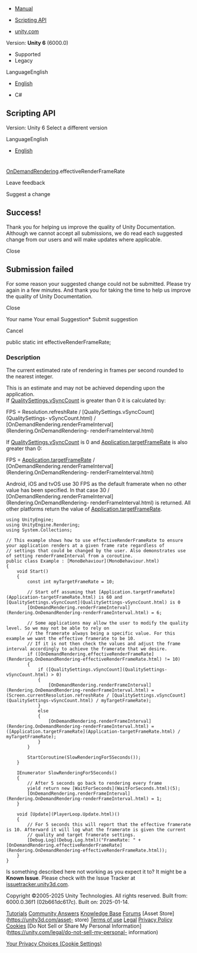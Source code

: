 [ ]()

  * [Manual](../Manual/index.html)
  * [Scripting API](../ScriptReference/index.html)

  * [unity.com](https://unity.com/)

Version: **Unity 6** (6000.0)

  * Supported
  * Legacy

LanguageEnglish

  * [English]()

  * C#

[ ](https://docs.unity3d.com)

## Scripting API

Version: Unity 6 Select a different version

LanguageEnglish

  * [English]()

#
[OnDemandRendering](Rendering.OnDemandRendering.html).effectiveRenderFrameRate

Leave feedback

Suggest a change

## Success!

Thank you for helping us improve the quality of Unity Documentation. Although
we cannot accept all submissions, we do read each suggested change from our
users and will make updates where applicable.

Close

## Submission failed

For some reason your suggested change could not be submitted. Please <a>try
again</a> in a few minutes. And thank you for taking the time to help us
improve the quality of Unity Documentation.

Close

Your name Your email Suggestion* Submit suggestion

Cancel

[ ]()

public static int effectiveRenderFrameRate;

### Description

The current estimated rate of rendering in frames per second rounded to the
nearest integer.

This is an estimate and may not be achieved depending upon the application.  
If [QualitySettings.vSyncCount](QualitySettings-vSyncCount.html) is greater
than 0 it is calculated by:  
  
FPS = Resolution.refreshRate / [QualitySettings.vSyncCount](QualitySettings-
vSyncCount.html) /
[OnDemandRendering.renderFrameInterval](Rendering.OnDemandRendering-
renderFrameInterval.html)  
  
If [QualitySettings.vSyncCount](QualitySettings-vSyncCount.html) is 0 and
[Application.targetFrameRate](Application-targetFrameRate.html) is also
greater than 0:  
  
FPS = [Application.targetFrameRate](Application-targetFrameRate.html) /
[OnDemandRendering.renderFrameInterval](Rendering.OnDemandRendering-
renderFrameInterval.html)  
  
Android, iOS and tvOS use 30 FPS as the default framerate when no other value
has been specified. In that case 30 /
[OnDemandRendering.renderFrameInterval](Rendering.OnDemandRendering-
renderFrameInterval.html) is returned. All other platforms return the value of
[Application.targetFrameRate](Application-targetFrameRate.html).

    
    
    using UnityEngine;
    using UnityEngine.Rendering;
    using System.Collections;  
      
    // This example shows how to use effectiveRenderFrameRate to ensure your application renders at a given frame rate regardless of
    // settings that could be changed by the user. Also demonstrates use of setting renderFrameInterval from a coroutine.
    public class Example : [MonoBehaviour](MonoBehaviour.html)
    {
        void Start()
        {
            const int myTargetFrameRate = 10;  
      
            // Start off assuming that [Application.targetFrameRate](Application-targetFrameRate.html) is 60 and [QualitySettings.vSyncCount](QualitySettings-vSyncCount.html) is 0
            [OnDemandRendering.renderFrameInterval](Rendering.OnDemandRendering-renderFrameInterval.html) = 6;  
      
            // Some applications may allow the user to modify the quality level. So we may not be able to rely on
            // the framerate always being a specific value. For this example we want the effective framerate to be 10.
            // If it is not then check the values and adjust the frame interval accordingly to achieve the framerate that we desire.
            if ([OnDemandRendering.effectiveRenderFrameRate](Rendering.OnDemandRendering-effectiveRenderFrameRate.html) != 10)
            {
                if ([QualitySettings.vSyncCount](QualitySettings-vSyncCount.html) > 0)
                {
                    [OnDemandRendering.renderFrameInterval](Rendering.OnDemandRendering-renderFrameInterval.html) = (Screen.currentResolution.refreshRate / [QualitySettings.vSyncCount](QualitySettings-vSyncCount.html) / myTargetFrameRate);
                }
                else
                {
                    [OnDemandRendering.renderFrameInterval](Rendering.OnDemandRendering-renderFrameInterval.html) = ([Application.targetFrameRate](Application-targetFrameRate.html) / myTargetFrameRate);
                }
            }  
      
            StartCoroutine(SlowRenderingFor5Seconds());
        }  
      
        IEnumerator SlowRenderingFor5Seconds()
        {
            // After 5 seconds go back to rendering every frame
            yield return new [WaitForSeconds](WaitForSeconds.html)(5);
            [OnDemandRendering.renderFrameInterval](Rendering.OnDemandRendering-renderFrameInterval.html) = 1;
        }  
      
        void [Update](PlayerLoop.Update.html)()
        {
            // For 5 seconds this will report that the effective framerate is 10. Afterward it will log what the framerate is given the current
            // quality and target framerate settings.
            [Debug.Log](Debug.Log.html)("FrameRate: " + [OnDemandRendering.effectiveRenderFrameRate](Rendering.OnDemandRendering-effectiveRenderFrameRate.html));
        }
    }
    

Is something described here not working as you expect it to? It might be a
**Known Issue**. Please check with the Issue Tracker at
[issuetracker.unity3d.com](https://issuetracker.unity3d.com).

Copyright ©2005-2025 Unity Technologies. All rights reserved. Built from:
6000.0.36f1 (02b661dc617c). Built on: 2025-01-14.

[Tutorials](https://unity3d.com/learn) [Community
Answers](https://answers.unity3d.com) [Knowledge
Base](https://support.unity3d.com/hc/en-us)
[Forums](https://forum.unity3d.com) [Asset Store](https://unity3d.com/asset-
store) [Terms of use](https://docs.unity3d.com/Manual/TermsOfUse.html)
[Legal](https://unity.com/legal) [Privacy
Policy](https://unity.com/legal/privacy-policy)
[Cookies](https://unity.com/legal/cookie-policy) [Do Not Sell or Share My
Personal Information](https://unity.com/legal/do-not-sell-my-personal-
information)

[Your Privacy Choices (Cookie Settings)](javascript:void\(0\);)

